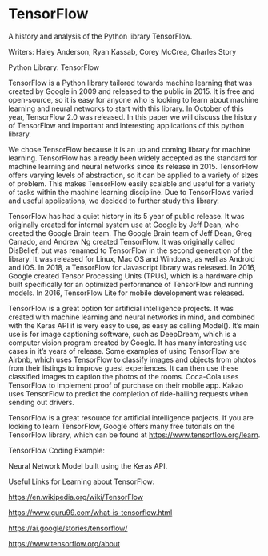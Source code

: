 # TensorFlow
A history and analysis of the Python library TensorFlow.
&nbsp;

Writers: Haley Anderson, Ryan Kassab, Corey McCrea, Charles Story
&nbsp;

Python Library: TensorFlow

TensorFlow is a Python library tailored towards machine learning that was created by Google in 2009 and released to the public in 2015. It is free and open-source, so it is easy for anyone who is looking to learn about machine learning and neural networks to start with this library. In October of this year, TensorFlow 2.0 was released. In this paper we will discuss the history of TensorFlow and important and interesting applications of this python library.
  
We chose TensorFlow because it is an up and coming library for machine learning. TensorFlow has already been widely accepted as the standard for machine learning and neural networks since its release in 2015. TensorFlow offers varying levels of abstraction, so it can be applied to a variety of sizes of problem. This makes TensorFlow easily scalable and useful for a variety of tasks within the machine learning discipline. Due to TensorFlows varied and useful applications, we decided to further study this library. 

TensorFlow has had a quiet history in its 5 year of public release. It was originally created for internal system use at Google by Jeff Dean, who created the Google Brain team. The Google Brain team of Jeff Dean, Greg Carrado, and Andrew Ng created TensorFlow. It was originally called DisBelief, but was renamed to TensorFlow in the second generation of the library. It was released for Linux, Mac OS and Windows, as well as Android and iOS. In 2018, a TensorFlow for Javascript library was released. In 2016,  Google created Tensor Processing Units (TPUs), which is a hardware chip built specifically for an optimized performance of TensorFlow and running models. In 2016, TensorFlow Lite for mobile development was released.

TensorFlow is a great option for artificial intelligence projects. It was created with machine learning and neural networks in mind, and combined with the Keras API it is very easy to use, as easy as calling Model(). It’s main use is for image captioning software, such as DeepDream, which is a computer vision program created by Google. It has many interesting use cases in it’s years of release. Some examples of using TensorFlow are Airbnb, which uses TensorFlow to classify images and objects from photos from their listings to improve guest experiences. It can then use these classified images to caption the photos of the rooms. Coca-Cola uses TensorFlow to implement proof of purchase on their mobile app. Kakao uses TensorFlow to predict the completion of ride-hailing requests when sending out drivers. 

TensorFlow is a great resource for artificial intelligence projects. If you are looking to learn TensorFlow, Google offers many free tutorials on the TensorFlow library, which can be found at https://www.tensorflow.org/learn.


TensorFlow Coding Example:

Neural Network Model built using the Keras API.


Useful Links for Learning about TensorFlow:

https://en.wikipedia.org/wiki/TensorFlow

https://www.guru99.com/what-is-tensorflow.html

https://ai.google/stories/tensorflow/

https://www.tensorflow.org/about
